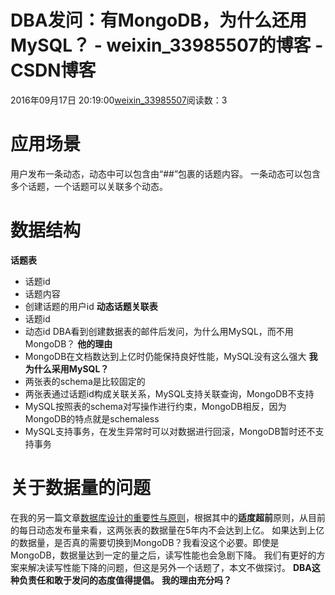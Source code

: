 # DBA发问：有MongoDB，为什么还用MySQL？ - weixin_33985507的博客 - CSDN博客
2016年09月17日 20:19:00[weixin_33985507](https://me.csdn.net/weixin_33985507)阅读数：3
# 应用场景
用户发布一条动态，动态中可以包含由“##”包裹的话题内容。
一条动态可以包含多个话题，一个话题可以关联多个动态。
# 数据结构
**话题表**
- 话题id
- 话题内容
- 创建话题的用户id
**动态话题关联表**
- 话题id
- 动态id
DBA看到创建数据表的邮件后发问，为什么用MySQL，而不用MongoDB？
**他的理由**
- MongoDB在文档数达到上亿时仍能保持良好性能，MySQL没有这么强大
**我为什么采用MySQL？**
- 两张表的schema是比较固定的
- 两张表通过话题id构成关联关系，MySQL支持关联查询，MongoDB不支持
- MySQL按照表的schema对写操作进行约束，MongoDB相反，因为MongoDB的特点就是schemaless
- MySQL支持事务，在发生异常时可以对数据进行回滚，MongoDB暂时还不支持事务
# 关于数据量的问题
在我的另一篇文章[数据库设计的重要性与原则](https://www.jianshu.com/p/4cdb59716483)，根据其中的**适度超前**原则，从目前的每日动态发布量来看，这两张表的数据量在5年内不会达到上亿。
如果达到上亿的数据量，是否真的需要切换到MongoDB？我看没这个必要。即使是MongoDB，数据量达到一定的量之后，读写性能也会急剧下降。
我们有更好的方案来解决读写性能下降的问题，但这是另外一个话题了，本文不做探讨。
**DBA这种负责任和敢于发问的态度值得提倡。**
**我的理由充分吗？**
